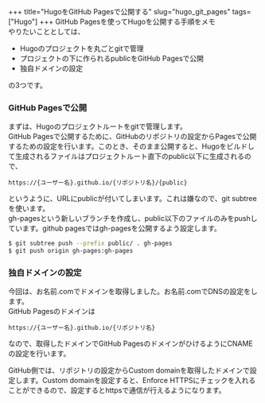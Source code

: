 +++
title="HugoをGitHub Pagesで公開する"
slug="hugo_git_pages"
tags=["Hugo"]
+++
GitHub Pagesを使ってHugoを公開する手順をメモ  
やりたいこととしては、

- Hugoのプロジェクトを丸ごとgitで管理
- プロジェクトの下に作られるpublicをGitHub Pagesで公開
- 独自ドメインの設定

の3つです。

### GitHub Pagesで公開
まずは、Hugoのプロジェクトルートをgitで管理します。  
GitHub Pagesで公開するために、GitHubのリポジトリの設定からPagesで公開するための設定を行います。このとき、そのまま公開すると、Hugoをビルドして生成されるファイルはプロジェクトルート直下のpublic以下に生成されるので、

```
https://{ユーザー名}.github.io/{リポジトリ名}/{public}
```

というように、URLにpublicが付いてしまいます。これは嫌なので、git subtreeを使います。  
gh-pagesという新しいブランチを作成し、public以下のファイルのみをpushしています。github pagesではgh-pagesを公開するよう設定します。  

```bash
$ git subtree push --prefix public/ . gh-pages
$ git push origin gh-pages:gh-pages
```

### 独自ドメインの設定
今回は、お名前.comでドメインを取得しました。お名前.comでDNSの設定をします。  
GitHub Pagesのドメインは

```
https://{ユーザー名}.github.io/{リポジトリ名}
```

なので、取得したドメインでGitHub PagesのドメインがひけるようにCNAMEの設定を行います。  

GitHub側では、リポジトリの設定からCustom domainを取得したドメインで設定します。Custom domainを設定すると、Enforce HTTPSにチェックを入れることができるので、設定するとhttpsで通信が行えるようになります。  





